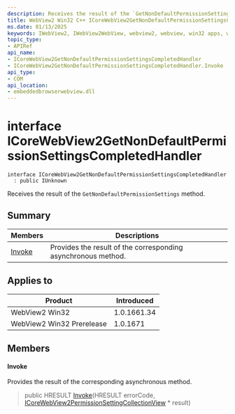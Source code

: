 ```yaml
---
description: Receives the result of the `GetNonDefaultPermissionSettings` method.
title: WebView2 Win32 C++ ICoreWebView2GetNonDefaultPermissionSettingsCompletedHandler
ms.date: 01/13/2025
keywords: IWebView2, IWebView2WebView, webview2, webview, win32 apps, win32, edge, ICoreWebView2, ICoreWebView2Controller, browser control, edge html, ICoreWebView2GetNonDefaultPermissionSettingsCompletedHandler
topic_type: 
- APIRef
api_name:
- ICoreWebView2GetNonDefaultPermissionSettingsCompletedHandler
- ICoreWebView2GetNonDefaultPermissionSettingsCompletedHandler.Invoke
api_type:
- COM
api_location:
- embeddedbrowserwebview.dll
---
```


# interface ICoreWebView2GetNonDefaultPermissionSettingsCompletedHandler

```
interface ICoreWebView2GetNonDefaultPermissionSettingsCompletedHandler
  : public IUnknown
```

Receives the result of the `GetNonDefaultPermissionSettings` method.

## Summary

 Members                        | Descriptions
--------------------------------|---------------------------------------------
[Invoke](#invoke) | Provides the result of the corresponding asynchronous method.

## Applies to

Product                         | Introduced
--------------------------------|---------------------------------------------
WebView2 Win32            |    1.0.1661.34
WebView2 Win32 Prerelease |    1.0.1671

## Members

#### Invoke

Provides the result of the corresponding asynchronous method.

> public HRESULT [Invoke](#invoke)(HRESULT errorCode, [ICoreWebView2PermissionSettingCollectionView](icorewebview2permissionsettingcollectionview.md#icorewebview2permissionsettingcollectionview) * result)

